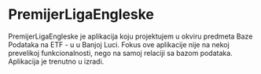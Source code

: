 # PremijerLigaEngleske
PremijerLigaEngleske je aplikacija koju projektujem u okviru predmeta Baze Podataka na ETF - u u Banjoj Luci. Fokus ove aplikacije nije na nekoj prevelikoj funkcionalnosti, nego na samoj relaciji sa bazom podataka. Aplikacija je trenutno u izradi.
